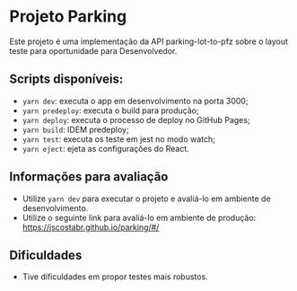 # Projeto Parking

Este projeto é uma implementação da API parking-lot-to-pfz sobre o layout teste para oportunidade para Desenvolvedor.

## Scripts disponíveis:

- `yarn dev`: executa o app em desenvolvimento na porta 3000;
- `yarn predeploy`: executa o build para produção;
- `yarn deploy`: executa o processo de deploy no GitHub Pages;
- `yarn build`: IDEM predeploy;
- `yarn test`: executa os teste em jest no modo watch;
- `yarn eject`: ejeta as configurações do React.

## Informações para avaliação

- Utilize `yarn dev` para executar o projeto e avaliá-lo em ambiente de desenvolvimento.
- Utilize o seguinte link para avaliá-lo em ambiente de produção: <https://jscostabr.github.io/parking/#/>

## Dificuldades

- Tive dificuldades em propor testes mais robustos.
